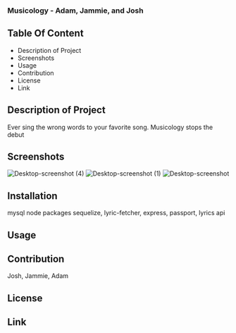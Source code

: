 ### Musicology - Adam, Jammie, and Josh
## Table Of Content
* Description of Project
* Screenshots
* Usage
* Contribution
* License
* Link
## Description of Project
Ever sing the wrong words to your favorite song. Musicology stops the debut 
## Screenshots
![Desktop-screenshot (4)](https://user-images.githubusercontent.com/71943779/110380852-876e1200-800d-11eb-839f-48adeeb7492b.png)
![Desktop-screenshot (1)](https://user-images.githubusercontent.com/71943779/110381016-c8662680-800d-11eb-8035-37d9645d8471.png)
![Desktop-screenshot](https://user-images.githubusercontent.com/71943779/110381160-f51a3e00-800d-11eb-8046-1d8f24807f1e.png)

## Installation
mysql
node packages
sequelize, 
lyric-fetcher,
express,
passport,
lyrics api
## Usage
## Contribution
Josh,
Jammie,
Adam
## License
## Link
